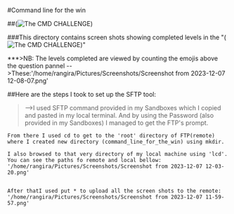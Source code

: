 #Command line for the win

##(![The CMD CHALLENGE](https://intranet.alxswe.com/rltoken/a83_NOBEtXgFr1Yqej0HYA))

###This directory contains screen shots showing completed levels in the "(![The CMD CHALLENGE](https://intranet.alxswe.com/rltoken/a83_NOBEtXgFr1Yqej0HYA))"

***>NB: The levels completed are viewed by counting the emojis above the question pannel
-->These:'/home/rangira/Pictures/Screenshots/Screenshot from 2023-12-07 12-08-07.png' 

##Here are the steps I took to set up the SFTP tool:
> -->I used SFTP command provided in my Sandboxes which I copied and pasted in my local terminal.
	And by using the Password (also provided in my Sandboxes) I managed to get the FTP's prompt.

	From there I used cd to get to the 'root' directory of FTP(remote) where I created new directory (command_line_for_the_win) using mkdir.

	I also browsed to that very directory of my local machine using 'lcd'. You can see the paths fo remote and local bellow:
	'/home/rangira/Pictures/Screenshots/Screenshot from 2023-12-07 12-03-20.png'


	After thatI used put * to upload all the screen shots to the remote:
	'/home/rangira/Pictures/Screenshots/Screenshot from 2023-12-07 11-59-57.png'
